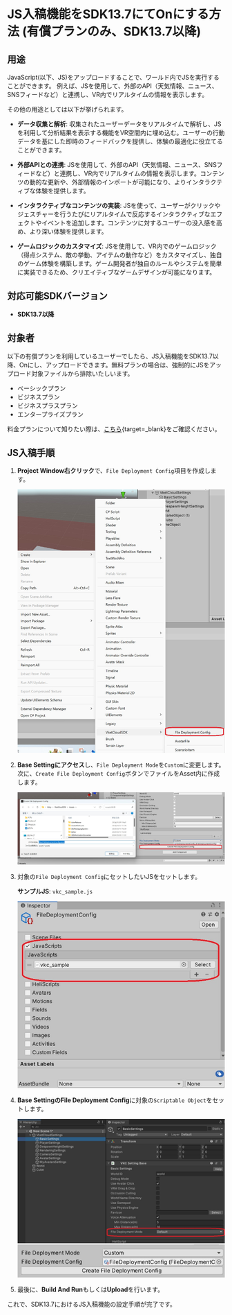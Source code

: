 # JS入稿機能をSDK13.7にてOnにする方法 (有償プランのみ、SDK13.7以降)

## 用途

JavaScript(以下、JS)をアップロードすることで、ワールド内でJSを実行することができます。
例えば、JSを使用して、外部のAPI（天気情報、ニュース、SNSフィードなど）と連携し、VR内でリアルタイムの情報を表示します。

その他の用途としては以下が挙げられます。

- **データ収集と解析**: 収集されたユーザーデータをリアルタイムで解析し、JSを利用して分析結果を表示する機能をVR空間内に埋め込む。ユーザーの行動データを基にした即時のフィードバックを提供し、体験の最適化に役立てることができます。

- **外部APIとの連携**: JSを使用して、外部のAPI（天気情報、ニュース、SNSフィードなど）と連携し、VR内でリアルタイムの情報を表示します。コンテンツの動的な更新や、外部情報のインポートが可能になり、よりインタラクティブな体験を提供します。

- **インタラクティブなコンテンツの実装**: JSを使って、ユーザーがクリックやジェスチャーを行うたびにリアルタイムで反応するインタラクティブなエフェクトやイベントを追加します。コンテンツに対するユーザーの没入感を高め、より深い体験を提供します。

- **ゲームロジックのカスタマイズ**: JSを使用して、VR内でのゲームロジック（得点システム、敵の挙動、アイテムの動作など）をカスタマイズし、独自のゲーム体験を構築します。ゲーム開発者が独自のルールやシステムを簡単に実装できるため、クリエイティブなゲームデザインが可能になります。

## 対応可能SDKバージョン

- **SDK13.7以降**

## 対象者

以下の有償プランを利用しているユーザーでしたら、JS入稿機能をSDK13.7以降、Onにし、アップロードできます。無料プランの場合は、強制的にJSをアップロード対象ファイルから排除いたしいます。

- ベーシックプラン
- ビジネスプラン
- ビジネスプラスプラン
- エンタープライズプラン

料金プランについて知りたい際は、[こちら](https://cloud.vket.com/plan){target=_blank}をご確認ください。


## JS入稿手順
1. **Project Window右クリック**で、`File Deployment Config`項目を作成します。

   ![File Deployment Configの作成](img/JsUpload_1.jpg)

2. **Base Settingにアクセス**し、`File Deployment Mode`を`Custom`に変更します。次に、`Create File Deployment Config`ボタンでファイルをAsset内に作成します。

   ![File Deployment Modeの設定](img/JsUpload_2.jpg)

3. 対象の`File Deployment Config`にセットしたいJSをセットします。

   **サンプルJS**: `vkc_sample.js`

   ![JSのセット](img/JsUpload_3.jpg)

4. **Base SettingのFile Deployment Config**に対象の`Scriptable Object`をセットします。

   ![Scriptable Objectのセット](img/JsUpload_4.jpg)
   ![Scriptable Objectのセット](img/JsUpload_5.jpg)

5. 最後に、**Build And Run**もしくは**Upload**を行います。

これで、SDK13.7におけるJS入稿機能の設定手順が完了です。